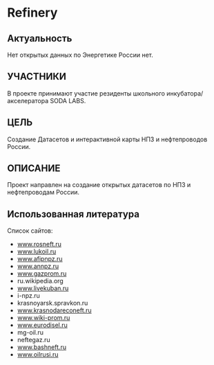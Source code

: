 # Refinery

## Актуальность
Нет открытых данных по Энергетике России нет.

## УЧАСТНИКИ
В проекте принимают участие резиденты школьного инкубатора/акселератора SODA LABS.

## ЦЕЛЬ
Создание Датасетов и интерактивной карты НПЗ и нефтепроводов России.

## ОПИСАНИЕ
Проект направлен на создание открытых датасетов по НПЗ и нефтепроводам России.

## Использованная литература
Список сайтов: 
- www.rosneft.ru
- www.lukoil.ru
- www.afipnpz.ru
- www.annpz.ru
- www.gazprom.ru
- ru.wikipedia.org
- www.livekuban.ru
- i-npz.ru
- krasnoyarsk.spravkon.ru
- www.krasnodareconeft.ru
- www.wiki-prom.ru
- www.eurodisel.ru
- mg-oil.ru
- neftegaz.ru
- www.bashneft.ru
- www.oilrusi.ru






 
